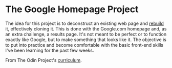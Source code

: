 # The Google Homepage Project

The idea for this project is to deconstruct an existing web page and <a href="https://jessiejalca.github.io/google-homepage/">rebuild</a> it, effectively cloning it. This is done with the Google.com homepage and, as an extra challenge, a results page. It's not meant to be perfect or to function exactly like Google, but to make something that looks like it. The objective is to put into practice and become comfortable with the basic front-end skills I've been learning for the past few weeks.

From The Odin Project's <a href="https://www.theodinproject.com/courses/web-development-101/lessons/html-css">curriculum</a>.